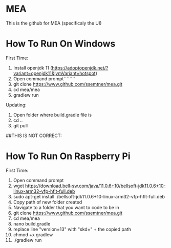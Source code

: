 # MEA

This is the github for MEA (specificaly the UI)


# How To Run On Windows
First Time:
  1) Install openjdk 11 (https://adoptopenjdk.net/?variant=openjdk11&jvmVariant=hotspot)
  2) Open command prompt````````
  3) git clone https://www.github.com/ssemtner/mea.git
  4) cd mea/mea
  5) gradlew run
  
Updating:
  1) Open folder where build.gradle file is
  2) cd ..
  3) git pull
  
 ##THIS IS NOT CORRECT:
  
 # How To Run On Raspberry Pi
 First Time:
  1) Open command prompt
  2) wget https://download.bell-sw.com/java/11.0.6+10/bellsoft-jdk11.0.6+10-linux-arm32-vfp-hflt-full.deb
  3) sudo apt-get install ./bellsoft-jdk11.0.6+10-linux-arm32-vfp-hflt-full.deb
  4) Copy path of new folder created
  5) Navigate to a folder that you want to code to be in
  6) git clone https://www.github.com/ssemtner/mea.git
  7) cd mea/mea
  8) nano build.gradle
  9) replace line "version=13" with "skd=" + the copied path
  10) chmod +x gradlew
  11) ./gradlew run
 
